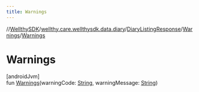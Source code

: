 ```yaml
---
title: Warnings
---
```

//[WellthySDK](../../../../index.html)/[wellthy.care.wellthysdk.data.diary](../../index.html)/[DiaryListingResponse](../index.html)/[Warnings](index.html)/[Warnings](-warnings.html)



# Warnings



[androidJvm]\
fun [Warnings](-warnings.html)(warningCode: [String](https://kotlinlang.org/api/latest/jvm/stdlib/kotlin/-string/index.html), warningMessage: [String](https://kotlinlang.org/api/latest/jvm/stdlib/kotlin/-string/index.html))





